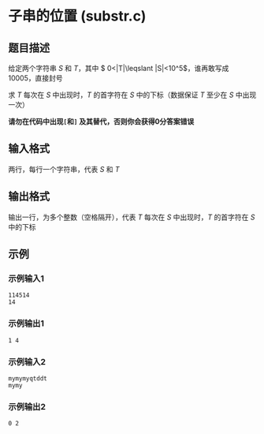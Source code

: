 # 子串的位置 (substr.c)

## 题目描述

给定两个字符串 $S$ 和 $T$，其中 $ 0<|T|\leqslant |S|<10^5$，谁再敢写成 10005，直接封号

求 $T$ 每次在 $S$ 中出现时，$T$ 的首字符在 $S$ 中的下标（数据保证 $T$ 至少在 $S$ 中出现一次）

**请勿在代码中出现`[`和`]` 及其替代，否则你会获得0分答案错误**

## 输入格式

两行，每行一个字符串，代表 $S$ 和 $T$

## 输出格式

输出一行，为多个整数（空格隔开），代表 $T$ 每次在 $S$ 中出现时，$T$ 的首字符在 $S$ 中的下标

## 示例

### 示例输入1

```text
114514
14
```

### 示例输出1

```text
1 4
```

### 示例输入2

```text
mymymyqtddt
mymy
```

### 示例输出2

```text
0 2
```
